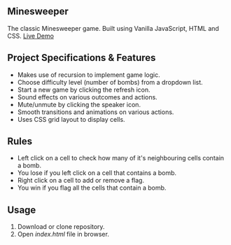 ## Minesweeper

The classic Minesweeper game. Built using Vanilla JavaScript, HTML and CSS. [Live Demo](https://atwalsultan.github.io/minesweeper/)

## Project Specifications & Features

- Makes use of recursion to implement game logic.
- Choose difficulty level (number of bombs) from a dropdown list.
- Start a new game by clicking the refresh icon.
- Sound effects on various outcomes and actions.
- Mute/unmute by clicking the speaker icon.
- Smooth transitions and animations on various actions.
- Uses CSS grid layout to display cells.

## Rules

- Left click on a cell to check how many of it's neighbouring cells contain a bomb.
- You lose if you left click on a cell that contains a bomb.
- Right click on a cell to add or remove a flag.
- You win if you flag all the cells that contain a bomb.

## Usage

1. Download or clone repository.
2. Open _index.html_ file in browser.